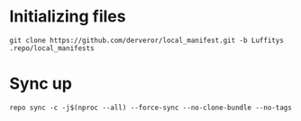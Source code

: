 # Initializing files
```
git clone https://github.com/derveror/local_manifest.git -b Luffitys .repo/local_manifests
```
# Sync up
```
repo sync -c -j$(nproc --all) --force-sync --no-clone-bundle --no-tags
```
